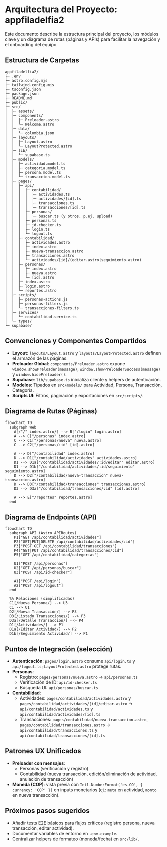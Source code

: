 # Arquitectura del Proyecto: appfiladelfia2

Este documento describe la estructura principal del proyecto, los módulos clave y un diagrama de rutas (páginas y APIs) para facilitar la navegación y el onboarding del equipo.

## Estructura de Carpetas

```text
appfiladelfia2/
├─ .env
├─ astro.config.mjs
├─ tailwind.config.mjs
├─ tsconfig.json
├─ package.json
├─ README.md
├─ public/
├─ src/
│  ├─ assets/
│  ├─ components/
│  │  ├─ Preloader.astro
│  │  └─ Welcome.astro
│  ├─ data/
│  │  └─ colombia.json
│  ├─ layouts/
│  │  ├─ Layout.astro
│  │  └─ LayoutProtected.astro
│  ├─ lib/
│  │  └─ supabase.ts
│  ├─ models/
│  │  ├─ actividad.model.ts
│  │  ├─ categoria.model.ts
│  │  ├─ persona.model.ts
│  │  └─ transaccion.model.ts
│  ├─ pages/
│  │  ├─ api/
│  │  │  ├─ contabilidad/
│  │  │  │  ├─ actividades.ts
│  │  │  │  ├─ actividades/[id].ts
│  │  │  │  ├─ transacciones.ts
│  │  │  │  └─ transacciones/[id].ts
│  │  │  ├─ personas/
│  │  │  │  └─ buscar.ts (y otros, p.ej. upload)
│  │  │  ├─ personas.ts
│  │  │  ├─ id-checker.ts
│  │  │  ├─ login.ts
│  │  │  └─ logout.ts
│  │  ├─ contabilidad/
│  │  │  ├─ actividades.astro
│  │  │  ├─ index.astro
│  │  │  ├─ nueva-transaccion.astro
│  │  │  ├─ transacciones.astro
│  │  │  └─ actividades/[id]/(editar.astro|seguimiento.astro)
│  │  ├─ personas/
│  │  │  ├─ index.astro
│  │  │  ├─ nueva.astro
│  │  │  └─ [id].astro
│  │  ├─ index.astro
│  │  ├─ login.astro
│  │  └─ reportes.astro
│  ├─ scripts/
│  │  ├─ personas-actions.js
│  │  ├─ personas-filters.js
│  │  └─ transacciones-filters.ts
│  ├─ services/
│  │  └─ contabilidad.service.ts
│  └─ types/
└─ supabase/
```

## Convenciones y Componentes Compartidos
- **Layout**: `layouts/Layout.astro` y `layouts/LayoutProtected.astro` definen el armazón de las páginas.
- **Preloader Global**: `components/Preloader.astro` expone `window.showPreloader(message)`, `window.showPreloaderSuccess(message)` y `window.hidePreloader()`.
- **Supabase**: `lib/supabase.ts` inicializa cliente y helpers de autenticación.
- **Modelos**: Tipados en `src/models/` para Actividad, Persona, Transacción, Categoría.
- **Scripts UI**: Filtros, paginación y exportaciones en `src/scripts/`.

## Diagrama de Rutas (Páginas)

```mermaid
flowchart TD
  subgraph Web
    A[/"/" index.astro/] --> B["/login" login.astro]
    A --> C["/personas" index.astro]
    C --> C1["/personas/nueva" nueva.astro]
    C --> C2["/personas/:id" [id].astro]

    A --> D["/contabilidad" index.astro]
    D --> D1["/contabilidad/actividades" actividades.astro]
    D1 --> D1a["/contabilidad/actividades/:id/editar" editar.astro]
    D1 --> D1b["/contabilidad/actividades/:id/seguimiento" seguimiento.astro]
    D --> D2["/contabilidad/nueva-transaccion" nueva-transaccion.astro]
    D --> D3["/contabilidad/transacciones" transacciones.astro]
    D3 --> D3a["/contabilidad/transacciones/:id" [id].astro]

    A --> E["/reportes" reportes.astro]
  end
```

## Diagrama de Endpoints (API)

```mermaid
flowchart TD
  subgraph API (Astro APIRoutes)
    P1["GET /api/contabilidad/actividades"]
    P2["GET|PUT|DELETE /api/contabilidad/actividades/:id"]
    P3["POST|GET /api/contabilidad/transacciones"]
    P4["GET|PUT /api/contabilidad/transacciones/:id"]
    P5["GET /api/contabilidad/categorias"]

    U1["POST /api/personas"]
    U2["GET /api/personas/buscar"]
    U3["POST /api/id-checker"]

    A1["POST /api/login"]
    A2["POST /api/logout"]
  end

  %% Relaciones (simplificadas)
  C1[/Nueva Persona/] --> U3
  C1 --> U1
  D2[/Nueva Transacción/] --> P3
  D3[/Listado Transacciones/] --> P3
  D3a[/Detalle Transacción/] --> P4
  D1[/Actividades/] --> P1
  D1a[/Editar Actividad/] --> P2
  D1b[/Seguimiento Actividad/] --> P1
```

## Puntos de Integración (selección)
- **Autenticación**: `pages/login.astro` consume `api/login.ts` y `api/logout.ts`; `LayoutProtected.astro` protege rutas.
- **Personas**:
  - Registro: `pages/personas/nueva.astro` → `api/personas.ts`
  - Verificación de ID: `api/id-checker.ts`
  - Búsqueda UI: `api/personas/buscar.ts`
- **Contabilidad**:
  - Actividades: `pages/contabilidad/actividades.astro` y `pages/contabilidad/actividades/[id]/editar.astro` → `api/contabilidad/actividades.ts` y `api/contabilidad/actividades/[id].ts`
  - Transacciones: `pages/contabilidad/nueva-transaccion.astro`, `pages/contabilidad/transacciones.astro` → `api/contabilidad/transacciones.ts` y `api/contabilidad/transacciones/[id].ts`

## Patrones UX Unificados
- **Preloader con mensajes**:
  - Personas (verificación y registro)
  - Contabilidad (nueva transacción, edición/eliminación de actividad, anulación de transacción)
- **Moneda (COP)**: vista previa con `Intl.NumberFormat('es-CO', { currency: 'COP' })` en inputs monetarios (ej.: `meta` en actividad, `monto` en nueva transacción).

## Próximos pasos sugeridos
- Añadir tests E2E básicos para flujos críticos (registro persona, nueva transacción, editar actividad).
- Documentar variables de entorno en `.env.example`.
- Centralizar helpers de formateo (moneda/fecha) en `src/lib/`.
